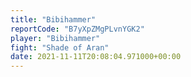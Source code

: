 ```yaml
---
title: "Bibihammer"
reportCode: "B7yXpZMgPLvnYGK2"
player: "Bibihammer"
fight: "Shade of Aran"
date: 2021-11-11T20:08:04.971000+00:00
---
```

